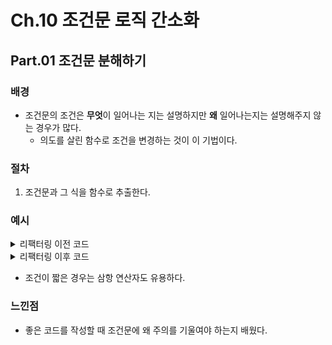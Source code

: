# Ch.10 조건문 로직 간소화

## Part.01 조건문 분해하기

### 배경

- 조건문의 조건은 **무엇**이 일어나는 지는 설명하지만 **왜** 일어나는지는 설명해주지 않는 경우가 많다.
  - 의도를 살린 함수로 조건을 변경하는 것이 이 기법이다.

### 절차

1. 조건문과 그 식을 함수로 추출한다.

### 예시

<details><summary>리팩터링 이전 코드</summary>
<div markdown="1">

```
export function chargeFor(plan, aDate) {
  let charge = 0,
    quantity = 200;
  if (!aDate.isBefore(plan.summerStart) && !aDate.isAfter(plan.summerEnd)) {
    charge = quantity * plan.summerRate;
  } else {
    charge = quantity * plan.regularRate + plan.regularServiceCharge;
  }
  return charge;
}

```

</div>
</details>

<details><summary>리팩터링 이후 코드</summary>
<div markdown="1">

```
export function chargeFor(plan, aDate) {
  let quantity = 200;
  return summer() ? summerCharge() : regularCharge();

  let charge;
  if (summer()) {
    charge = summerCharge();
  } else {
    charge = regularCharge();
  }
  return charge;

  function regularCharge() {
    return quantity * plan.regularRate + plan.regularServiceCharge;
  }

  function summerCharge() {
    return quantity * plan.summerRate;
  }

  function summer() {
    return !aDate.isBefore(plan.summerStart) && !aDate.isAfter(plan.summerEnd);
  }
}

export function result() {
  return { plan1: chargeFor(plan, date1), plan2: chargeFor(plan, date2) };
}

```

</div>
</details>

- 조건이 짧은 경우는 삼항 연산자도 유용하다.

### 느낀점

- 좋은 코드를 작성할 때 조건문에 왜 주의를 기울여야 하는지 배웠다.
